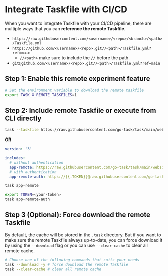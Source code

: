 # Integrate Taskfile with CI/CD

When you want to integrate Taskfile with your CI/CD pipeline, there are multiple ways that you can **reference the remote Taskfile**.

- `https://raw.githubusercontent.com/<username>/<repo>/<branch>/<path>/Taskfile.yml`
- `https://github.com/<username>/<repo>.git//<path>/Taskfile.yml?ref=main`
    - `//<path>` make sure to include the `//` before the path.
- `git@github.com/<username>/<repo>.git//<path>/Taskfile.yml?ref=main`

## Step 1: Enable this remote experiment feature

```bash
# Set the environment variable to download the remote taskfile
export TASK_X_REMOTE_TASKFILES=1 
```

## Step 2: Include remote Taskfile or execute from CLI directly

```bash
task --taskfile https://raw.githubusercontent.com/go-task/task/main/website/static/Taskfile.yml
```

**OR**

```yaml title="Taskfile.yml"
version: '3'

includes:
  # without authentication
  app-remote: https://raw.githubusercontent.com/go-task/task/main/website/static/Taskfile.yml
  # with authentication
  app-remote-auth: https://{{.TOKEN}}@raw.githubusercontent.com/go-task/task/main/website/static/Taskfile.yml
```

```bash
task app-remote

export TOKEN=<your-token>
task app-remote-auth
```

## Step 3 (Optional): Force download the remote Taskfile

By default, the cache will be stored in the `.task` directory. But if you want to make sure the remote Taskfile always up-to-date, you can force download it by using the `--download` flag or you can use `--clear-cache` to clear all remote cache.

```bash
# Choose one of the following commands that suits your needs
task --download -y # force download the remote Taskfile
task --clear-cache # clear all remote cache
```
